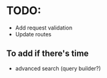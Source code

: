 # TODO:

* Add request validation
* Update routes

## To add if there's time

* advanced search (query builder?)